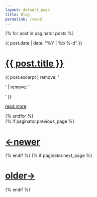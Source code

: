 ```yaml
---
layout: default_page
title: Blog
permalink: /read/
---
```


<div id="content">
{% for post in paginator.posts %}
<div class="empty_space_20"></div>
<div id="post">
<p class="date">{{ post.date | date: "%Y | %b %-d" }}</p>
<h1><a href="{{ post.url | prepend: site.url }}">{{ post.title }}</a></h1>
<p>{{ post.excerpt | remove: '<p>' | remove: '</p>' }}</p>
<p><a href="{{ post.url | prepend: site.url }}">read more</a></p>
</div>
{% endfor %}

<!-- Pagination links -->
<div id="post">
  {% if paginator.previous_page %}
  <h1><a class="continue" href="{{ paginator.previous_page_path | prepend: site.url}}">&larr;newer</a></h1>
  {% endif %}
  {% if paginator.next_page %}
  <h1><a class="continue" href="{{ paginator.next_page_path | prepend: site.url }}">older&rarr;</a></h1>
  {% endif %}
</div>

</div>  <!-- end content -->